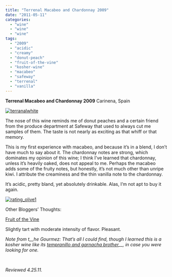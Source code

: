 ```yaml
---
title: "Terrenal Macabeo and Chardonnay 2009"
date: "2011-05-11"
categories: 
  - "wine"
  - "wine"
  - "wine"
tags: 
  - "2009"
  - "acidic"
  - "creamy"
  - "donut-peach"
  - "fruit-of-the-vine"
  - "kosher-wine"
  - "macabeo"
  - "safeway"
  - "terrenal"
  - "vanilla"
---
```


**Terrenal Macabeo and Chardonnay 2009** Carinena, Spain

[![](http://s3.amazonaws.com/thegourmez-wpmedia/2011/05/terranalwhite.jpg "terranalwhite")](http://s3.amazonaws.com/thegourmez-wpmedia/2011/05/terranalwhite.jpg)

The nose of this wine reminds me of donut peaches and a certain friend from the produce department at Safeway that used to always cut me samples of them. The taste is not nearly as exciting as that whiff or that memory.

This is my first experience with macabeo, and because it’s in a blend, I don’t have much to say about it. The chardonnay notes are strong, which dominates my opinion of this wine; I think I’ve learned that chardonnay, unless it’s heavily oaked, does not appeal to me. Perhaps the macabeo adds some of the fruity notes, but honestly, it’s not much other than unripe kiwi. I attribute the creaminess and the thin vanilla note to the chardonnay.

It’s acidic, pretty bland, yet absolutely drinkable. Alas, I’m not apt to buy it again.

[![](http://s3.amazonaws.com/thegourmez-wpmedia/2009/04/rating_olive1.gif "rating_olive1")](http://s3.amazonaws.com/thegourmez-wpmedia/2009/04/rating_olive1.gif)

Other Bloggers’ Thoughts:

[Fruit of the Vine](http://fruitofthevine.blog.com/2011/04/13/terrenal-macabeo-chardonnay-2009/)

Slightly tart with moderate intensity of flavor. Pleasant.

_Note from t__he Gourmez: That’s all I could find, though I learned this is a kosher wine_ _like its [tempranillo and garnacha brother](http://www.thegourmez.com/?p=2658)__, in case you were looking for one._

 

_Reviewed 4.25.11._
